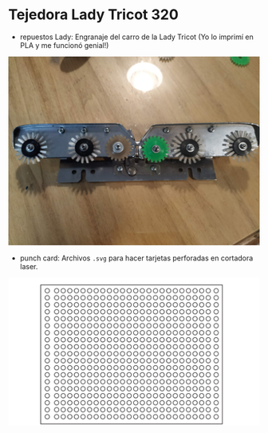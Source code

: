 # Tejedora Lady Tricot 320 
* repuestos Lady: Engranaje del carro de la Lady Tricot
(Yo lo imprimí en PLA y me funcionó genial!)

![engranaje carro](https://raw.githubusercontent.com/ceiborg/ladytricot320/master/repuestos%20Lady/carro.jpg "repuesto_carro")


* punch card: Archivos `.svg` para hacer tarjetas perforadas en cortadora laser. 

![tarjeta perforada](https://raw.githubusercontent.com/ceiborg/ladytricot320/master/punch%20card/punch_card.svg "tarjeta perforada")
